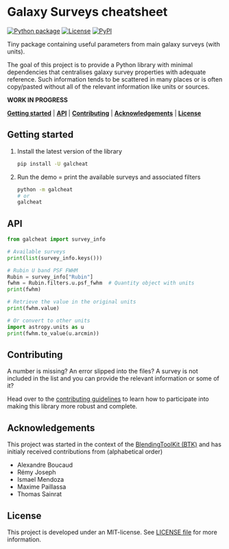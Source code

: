 Galaxy Surveys cheatsheet
=========================

[![Python package][gh-workflow-badge]][gh-workflow]
[![License][license-badge]](LICENSE)
[![PyPI][pypi-badge]][pypi]

[gh-workflow]: https://github.com/aboucaud/galcheat/actions/workflows/python-package.yml
[gh-workflow-badge]: https://github.com/aboucaud/galcheat/actions/workflows/python-package.yml/badge.svg
[license-badge]: https://img.shields.io/github/license/aboucaud/galcheat?color=blue
[pypi-badge]: https://img.shields.io/pypi/pyversions/galcheat?color=yellow&logo=pypi
[pypi]: https://pypi.org/project/galcheat/


Tiny package containing useful parameters from main galaxy surveys (with units).

The goal of this project is to provide a Python library with minimal dependencies that centralises galaxy survey properties with adequate reference. Such information tends to be scattered in many places or is often copy/pasted without all of the relevant information like units or sources.

**WORK IN PROGRESS**

[**Getting started**](#getting-started) | [**API**](#api) | [**Contributing**](#contributing) | [**Acknowledgements**](#acknowledgements) | [**License**](#license)

Getting started
---------------
1.  Install the latest version of the library
    ```sh
    pip install -U galcheat
    ```
2. Run the demo = print the available surveys and associated filters
    ```sh
    python -m galcheat
    # or
    galcheat
    ```

API
---
```python
from galcheat import survey_info

# Available surveys
print(list(survey_info.keys()))

# Rubin U band PSF FWHM
Rubin = survey_info["Rubin"]
fwhm = Rubin.filters.u.psf_fwhm  # Quantity object with units
print(fwhm)

# Retrieve the value in the original units
print(fwhm.value)

# Or convert to other units
import astropy.units as u
print(fwhm.to_value(u.arcmin))
```

Contributing
------------
A number is missing? An error slipped into the files? A survey is not included in the list and you can provide the relevant information or some of it?

Head over to the [contributing guidelines](CONTRIBUTING.md) to learn how to participate into making this library more robust and complete.

Acknowledgements
----------------
This project was started in the context of the [BlendingToolKit (BTK)][github-btk] and has initialy received contributions from (alphabetical order)

- Alexandre Boucaud
- Rémy Joseph
- Ismael Mendoza
- Maxime Paillassa
- Thomas Sainrat

[github-btk]: https://github.com/LSSTDESC/BlendingToolKit

License
-------
This project is developed under an MIT-license. See [LICENSE file](LICENSE) for more information.

